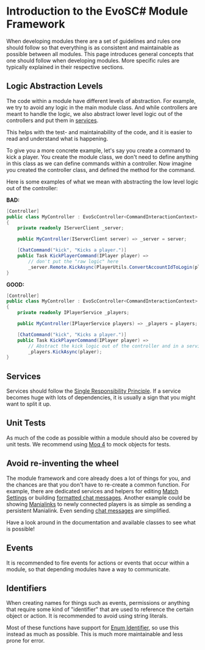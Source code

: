 # Introduction to the EvoSC# Module Framework
When developing modules there are a set of guidelines and rules one should follow so that everything is as consistent and maintainable as possible between all modules. This page introduces general concepts that one should follow when developing modules. More specific rules are typically explained in their respective sections.

## Logic Abstraction Levels
The code within a module have different levels of abstraction. For example, we try to avoid any logic in the main module class. And while controllers are meant to handle the logic, we also abstract lower level logic out of the controllers and put them in [services](/development/modules/advanced/services).

This helps with the test- and maintainability of the code, and it is easier to read and understand what is happening.

To give you a more concrete example, let's say you create a command to kick a player. You create the module class, we don't need to define anything in this class as we can define commands within a controller. Now imagine you created the controller class, and defined the method for the command.

Here is some examples of what we mean with abstracting the low level logic out of the controller:

**BAD:**
```csharp
[Controller]
public class MyController : EvoScController<CommandInteractionContext>
{
    private readonly IServerClient _server;

    public MyController(IServerClient server) => _server = server;

    [ChatCommand("kick", "Kicks a player.")]
    public Task KickPlayerCommand(IPlayer player) =>
        // don't put the "raw logic" here
        _server.Remote.KickAsync(PlayerUtils.ConvertAccountIdToLogin(player.AccountId)); // [!code error]
}
```

**GOOD:**
```csharp
[Controller]
public class MyController : EvoScController<CommandInteractionContext>
{
    private readonly IPlayerService _players;

    public MyController(IPlayerService players) => _players = players;

    [ChatCommand("kick", "Kicks a player.")]
    public Task KickPlayerCommand(IPlayer player) =>
        // Abstract the kick logic out of the controller and in a service
        _players.KickAsync(player);
}
```

## Services
Services should follow the [Single Responsibility Principle](https://en.wikipedia.org/wiki/Single-responsibility_principle). If a service becomes huge with lots of dependencies, it is usually a sign that you might want to split it up.

## Unit Tests
As much of the code as possible within a module should also be covered by unit tests. We recommend using [Moq 4](https://github.com/moq/moq4) to mock objects for tests.

## Avoid re-inventing the wheel
The module framework and core already does a lot of things for you, and the chances are that you don't have to re-create a common function. For example, there are dedicated services and helpers for editing [Match Settings](/development/modules/advanced/matchsettings) or building [formatted chat messages](/development/modules/advanced/text-formatting). Another example could be showing [Manialinks](/development/modules/manialinks/introduction) to newly connected players is as simple as sending a persistent Manialink. Even sending [chat messages](/development/modules/advanced/server-chat-message) are simplified.

Have a look around in the documentation and available classes to see what is possible!

## Events
It is recommended to fire events for actions or events that occur within a module, so that depending modules have a way to communicate.

## Identifiers
When creating names for things such as events, permissions or anything that require some kind of "identifier" that are used to reference the certain object or action. It is recommended to avoid using string literals.

Most of these functions have support for [Enum Identifier](/development/modules/utility/enum-identifier), so use this instead as much as possible. This is much more maintainable and less prone for error.
